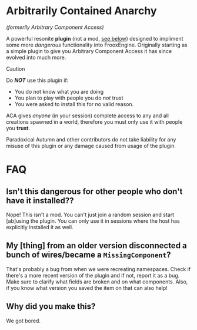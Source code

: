 # Arbitrarily Contained Anarchy
*(formerlly Arbitrary Component Access)*

A powerful resonite **plugin** (not a mod, [see below](#isnt-this-dangerous-for-other-people-who-dont-have-it-installed)) designed to impliment some more *dangerous* functionality into FrooxEngine. Originally starting as a simple plugin to give you Arbitrary Component Access it has since evolved into much more.

> [!CAUTION]
>
> Do ***NOT*** use this plugin if:
> - You do not know what you are doing
> - You plan to play with people you do *not* trust
> - You were asked to install this for no valid reason.
> 
> ACA gives *anyone* (in your session) complete access to any and all creations spawned in a world, therefore you must only use it with people you __trust__.
> 
> Paradoxical Autumn and other contributors do not take liability for any misuse of this plugin or any damage caused from usage of the plugin.

# FAQ
## Isn't this dangerous for other people who don't have it installed??
Nope! This isn't a mod. You can't just join a random session and start [ab]using the plugin. You can only use it in sessions where the host has explicitly installed it as well.

## My [thing] from an older version disconnected a bunch of wires/became a `MissingComponent`?
That's probably a bug from when we were recreating namespaces. Check if there's a more recent version of the plugin and if not, report it as a bug. Make sure to clarify what fields are broken and on what components. Also, if you know what version you saved the item on that can also help!

## Why did you make this?
We got bored.
